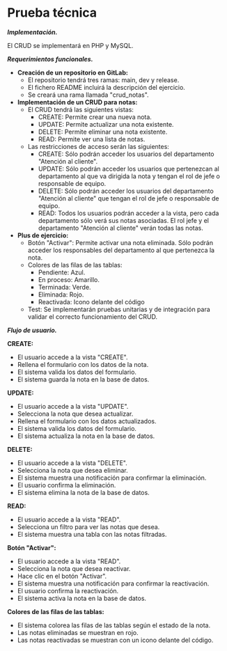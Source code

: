 ﻿# Prueba técnica

***Implementación.***

El CRUD se implementará en PHP y MySQL.

***Requerimientos funcionales.***

- **Creación de un repositorio en GitLab:**
  - El repositorio tendrá tres ramas: main, dev y release.
  - El fichero README incluirá la descripción del ejercicio.
  - Se creará una rama llamada "crud\_notas".
- **Implementación de un CRUD para notas:**
  - El CRUD tendrá las siguientes vistas:
    - CREATE: Permite crear una nueva nota.
    - UPDATE: Permite actualizar una nota existente.
    - DELETE: Permite eliminar una nota existente.
    - READ: Permite ver una lista de notas.
  - Las restricciones de acceso serán las siguientes:
    - CREATE: Sólo podrán acceder los usuarios del departamento "Atención al cliente".
    - UPDATE: Sólo podrán acceder los usuarios que pertenezcan al departamento al que va dirigida la nota y tengan el rol de jefe o responsable de equipo.
    - DELETE: Sólo podrán acceder los usuarios del departamento "Atención al cliente" que tengan el rol de jefe o responsable de equipo.
    - READ: Todos los usuarios podrán acceder a la vista, pero cada departamento sólo verá sus notas asociadas. El rol jefe y el departamento "Atención al cliente" verán todas las notas.
- **Plus de ejercicio:**
  - Botón "Activar": Permite activar una nota eliminada. Sólo podrán acceder los responsables del departamento al que pertenezca la nota.
  - Colores de las filas de las tablas:
    - Pendiente: Azul.
    - En proceso: Amarillo.
    - Terminada: Verde.
    - Eliminada: Rojo.
    - Reactivada: Icono delante del código
  - Test: Se implementarán pruebas unitarias y de integración para validar el correcto funcionamiento del CRUD.

***Flujo de usuario.***

**CREATE:**

- El usuario accede a la vista "CREATE".
- Rellena el formulario con los datos de la nota.
- El sistema valida los datos del formulario.
- El sistema guarda la nota en la base de datos.

**UPDATE:**

- El usuario accede a la vista "UPDATE".
- Selecciona la nota que desea actualizar.
- Rellena el formulario con los datos actualizados.
- El sistema valida los datos del formulario.
- El sistema actualiza la nota en la base de datos.

**DELETE:**

- El usuario accede a la vista "DELETE".
- Selecciona la nota que desea eliminar.
- El sistema muestra una notificación para confirmar la eliminación.
- El usuario confirma la eliminación.
- El sistema elimina la nota de la base de datos.

**READ:**

- El usuario accede a la vista "READ".
- Selecciona un filtro para ver las notas que desea.
- El sistema muestra una tabla con las notas filtradas.

**Botón "Activar":**

- El usuario accede a la vista "READ".
- Selecciona la nota que desea reactivar.
- Hace clic en el botón "Activar".
- El sistema muestra una notificación para confirmar la reactivación.
- El usuario confirma la reactivación.
- El sistema activa la nota en la base de datos.

**Colores de las filas de las tablas:**

- El sistema colorea las filas de las tablas según el estado de la nota.
- Las notas eliminadas se muestran en rojo.
- Las notas reactivadas se muestran con un icono delante del código.

